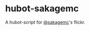 hubot-sakagemc
==============================================================================

A hubot-script for [@sakagemc](https://twitter.com/sakagemc)'s flickr.
